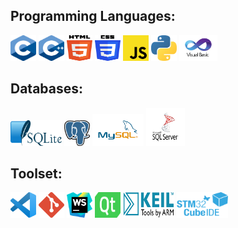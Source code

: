 ## Programming Languages:
<a href="https://www.programiz.com/c-programming" title="C"><img src="./icons/C_Logo.png" alt="C programming language logo" width="41px" height="41px"></a>
<a href="https://isocpp.org/" title="C++"><img src="./icons/cpp.png" alt="C plus plus programming language logo" width="41px" height="41px"></a>
<a href="https://html.com/html5/" title="HTML5"><img src="./icons/html-5.svg" alt="HTML5" width="41px" height="41px"></a>
<a href="https://css-tricks.com/" title="CSS3"><img src="./icons/css-3.svg" alt="CSS3" width="41px" height="41px"></a>
<a href="https://javascript.info/" title="JavaScript"><img src="./icons/javascript.svg" alt="JavaScript" width="41px" height="41px"></a>
<a href="https://www.python.org/" title="Python"><img src="./icons/python.svg" alt="Python" width="41" height="41"></a>
<a href="https://docs.microsoft.com/en-us/dotnet/visual-basic/" title="Visual Basic"><img src="./icons/visual-basic.png" alt="Visual Basic logo" width="61" height="41"></a>

## Databases:
<a href="https://www.sqlite.org/docs.html" title="SQLite"><img src="./icons/sqlite.svg" alt="SQLite" width="82" height="41"></a>
<a href="https://www.postgresql.org/" title="PostgreSQL"><img src="./icons/postgresql.svg" alt="PostgreSQL" width="41" height="41"></a>
<a href="https://www.mysql.com/" title="MySQL"><img src="./icons/mysql.png" alt="MySQL" width="82" height="51"></a>
<a href="https://www.microsoft.com/en-us/sql-server/sql-server-2019" title="MSSQL"><img src="./icons/mssql.png" alt="MSSQL" width="62" height="61"></a>

## Toolset:
<a href="https://code.visualstudio.com/" title="Visual Studio Code"><img src="./icons/visual-studio-code.svg" alt="Visual Studio Code" width="41px" height="41px"></a>
<a href="https://git-scm.com/" title="Git"><img src="./icons/git-icon.svg" alt="Git" width="41px" height="41px"></a>
<a href="https://www.jetbrains.com/webstorm/" title="WebStorm"><img src="./icons/webstorm.svg" alt="WebStorm" width="41px" height="41px"></a>
<a href="https://www.qt.io/" title="Qt"><img src="./icons/qt.png" alt="Qt logo" width="41px" height="41px"></a>
<a href="https://www.keil.com/" title="Keil"><img src="./icons/keil.png" alt="Keil logo" width="82px" height="41px"></a>
<a href="https://www.st.com/en/development-tools/stm32cubeide.html" title="STM32CubeIDE"><img src="./icons/stm32.png" alt="STM32CubeIDE logo" width="82px" height="41px"></a>

